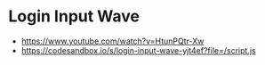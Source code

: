 # Login Input Wave

* <https://www.youtube.com/watch?v=HtunPQtr-Xw>
* <https://codesandbox.io/s/login-input-wave-yjt4ef?file=/script.js>
